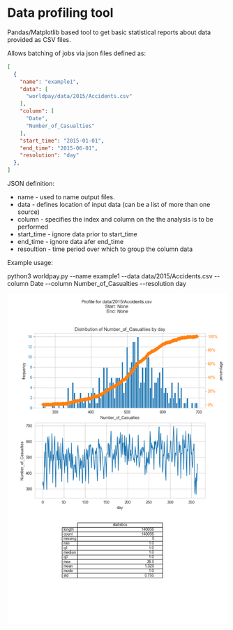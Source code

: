 # Data profiling tool

Pandas/Matplotlib based tool to get basic statistical reports about data provided as CSV files.

Allows batching of jobs via json files defined as:
```json
[
  {
    "name": "example1",
    "data": [
      "worldpay/data/2015/Accidents.csv"
    ],
    "column": [
      "Date",
      "Number_of_Casualties"
    ],
    "start_time": "2015-01-01",
    "end_time": "2015-06-01",
    "resolution": "day"
  },
]
```
JSON definition:
 - name - used to name output files.
 - data - defines location of input data (can be a list of more than one source)
 - column - specifies the index and column on the the analysis is to be performed
 - start_time - ignore data prior to start_time
 - end_time - ignore data afer end_time
 - resoultion - time period over which to group the column data


Example usage:

python3 worldpay.py --name example1 --data data/2015/Accidents.csv --column Date --column Number_of_Casualties --resolution day

![alt text](https://github.com/AliJeewajee/worldpay/blob/master/output/example.png)
